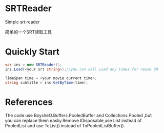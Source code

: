# SRTReader
Simple srt reader

简单的一个SRT读取工具

# Quickly Start
```C#
var ins = new SRTReader();
ins.Load(<your srt string>);//you can call Load any times for reuse SRTReader
```

```C#
TimeSpan time = <your movie current time>;
string subtitle = ins.GetByTime(time);
```

# References  
The code use BoysheO.Buffers.PooledBuffer and Collections.Pooled ,but you can replace them easliy.Remove IDisposable,use List instead of PooledList and use ToList() instead of ToPooledListBuffer().
